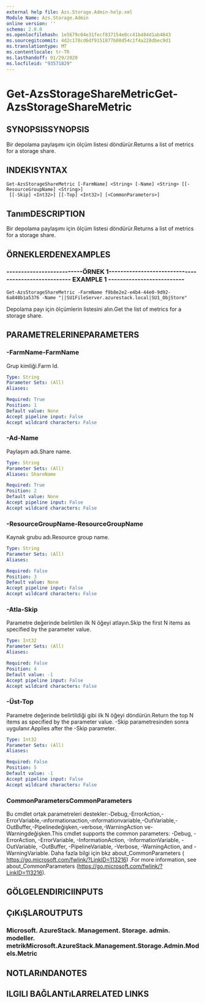 ```yaml
---
external help file: Azs.Storage.Admin-help.xml
Module Name: Azs.Storage.Admin
online version: ''
schema: 2.0.0
ms.openlocfilehash: 1e5679c04e31fecf837154e0cc41b484d1ab4843
ms.sourcegitcommit: 4d2c178cd6df9151877b08d54c1f4a228dbec9d1
ms.translationtype: MT
ms.contentlocale: tr-TR
ms.lasthandoff: 01/29/2020
ms.locfileid: "93571829"
---
```

# <span data-ttu-id="50088-101">Get-AzsStorageShareMetric</span><span class="sxs-lookup"><span data-stu-id="50088-101">Get-AzsStorageShareMetric</span></span>

## <span data-ttu-id="50088-102">SYNOPSIS</span><span class="sxs-lookup"><span data-stu-id="50088-102">SYNOPSIS</span></span>
<span data-ttu-id="50088-103">Bir depolama paylaşımı için ölçüm listesi döndürür.</span><span class="sxs-lookup"><span data-stu-id="50088-103">Returns a list of metrics for a storage share.</span></span>

## <span data-ttu-id="50088-104">INDEKI</span><span class="sxs-lookup"><span data-stu-id="50088-104">SYNTAX</span></span>

```
Get-AzsStorageShareMetric [-FarmName] <String> [-Name] <String> [[-ResourceGroupName] <String>]
 [[-Skip] <Int32>] [[-Top] <Int32>] [<CommonParameters>]
```

## <span data-ttu-id="50088-105">Tanım</span><span class="sxs-lookup"><span data-stu-id="50088-105">DESCRIPTION</span></span>
<span data-ttu-id="50088-106">Bir depolama paylaşımı için ölçüm listesi döndürür.</span><span class="sxs-lookup"><span data-stu-id="50088-106">Returns a list of metrics for a storage share.</span></span>

## <span data-ttu-id="50088-107">ÖRNEKLERDEN</span><span class="sxs-lookup"><span data-stu-id="50088-107">EXAMPLES</span></span>

### <span data-ttu-id="50088-108">--------------------------ÖRNEK 1--------------------------</span><span class="sxs-lookup"><span data-stu-id="50088-108">-------------------------- EXAMPLE 1 --------------------------</span></span>
```
Get-AzsStorageShareMetric -FarmName f9b8e2e2-e4b4-44e0-9d92-6a848b1a5376 -Name "||SU1FileServer.azurestack.local|SU1_ObjStore"
```

<span data-ttu-id="50088-109">Depolama payı için ölçümlerin listesini alın.</span><span class="sxs-lookup"><span data-stu-id="50088-109">Get the list of metrics for a storage share.</span></span>

## <span data-ttu-id="50088-110">PARAMETRELERINE</span><span class="sxs-lookup"><span data-stu-id="50088-110">PARAMETERS</span></span>

### <span data-ttu-id="50088-111">-FarmName</span><span class="sxs-lookup"><span data-stu-id="50088-111">-FarmName</span></span>
<span data-ttu-id="50088-112">Grup kimliği.</span><span class="sxs-lookup"><span data-stu-id="50088-112">Farm Id.</span></span>

```yaml
Type: String
Parameter Sets: (All)
Aliases: 

Required: True
Position: 1
Default value: None
Accept pipeline input: False
Accept wildcard characters: False
```

### <span data-ttu-id="50088-113">-Ad</span><span class="sxs-lookup"><span data-stu-id="50088-113">-Name</span></span>
<span data-ttu-id="50088-114">Paylaşım adı.</span><span class="sxs-lookup"><span data-stu-id="50088-114">Share name.</span></span>

```yaml
Type: String
Parameter Sets: (All)
Aliases: ShareName

Required: True
Position: 2
Default value: None
Accept pipeline input: False
Accept wildcard characters: False
```

### <span data-ttu-id="50088-115">-ResourceGroupName</span><span class="sxs-lookup"><span data-stu-id="50088-115">-ResourceGroupName</span></span>
<span data-ttu-id="50088-116">Kaynak grubu adı.</span><span class="sxs-lookup"><span data-stu-id="50088-116">Resource group name.</span></span>

```yaml
Type: String
Parameter Sets: (All)
Aliases: 

Required: False
Position: 3
Default value: None
Accept pipeline input: False
Accept wildcard characters: False
```

### <span data-ttu-id="50088-117">-Atla</span><span class="sxs-lookup"><span data-stu-id="50088-117">-Skip</span></span>
<span data-ttu-id="50088-118">Parametre değerinde belirtilen ilk N öğeyi atlayın.</span><span class="sxs-lookup"><span data-stu-id="50088-118">Skip the first N items as specified by the parameter value.</span></span>

```yaml
Type: Int32
Parameter Sets: (All)
Aliases: 

Required: False
Position: 4
Default value: -1
Accept pipeline input: False
Accept wildcard characters: False
```

### <span data-ttu-id="50088-119">-Üst</span><span class="sxs-lookup"><span data-stu-id="50088-119">-Top</span></span>
<span data-ttu-id="50088-120">Parametre değerinde belirtildiği gibi ilk N öğeyi döndürün.</span><span class="sxs-lookup"><span data-stu-id="50088-120">Return the top N items as specified by the parameter value.</span></span>
<span data-ttu-id="50088-121">-Skip parametresinden sonra uygulanır.</span><span class="sxs-lookup"><span data-stu-id="50088-121">Applies after the -Skip parameter.</span></span>

```yaml
Type: Int32
Parameter Sets: (All)
Aliases: 

Required: False
Position: 5
Default value: -1
Accept pipeline input: False
Accept wildcard characters: False
```

### <span data-ttu-id="50088-122">CommonParameters</span><span class="sxs-lookup"><span data-stu-id="50088-122">CommonParameters</span></span>
<span data-ttu-id="50088-123">Bu cmdlet ortak parametreleri destekler:-Debug,-ErrorAction,-ErrorVariable,-ınformationaction,-ınformationvariable,-OutVariable,-OutBuffer,-Pipelinedeğişken,-verbose,-WarningAction ve-Warningdeğişken.</span><span class="sxs-lookup"><span data-stu-id="50088-123">This cmdlet supports the common parameters: -Debug, -ErrorAction, -ErrorVariable, -InformationAction, -InformationVariable, -OutVariable, -OutBuffer, -PipelineVariable, -Verbose, -WarningAction, and -WarningVariable.</span></span> <span data-ttu-id="50088-124">Daha fazla bilgi için bkz about_CommonParameters ( https://go.microsoft.com/fwlink/?LinkID=113216) .</span><span class="sxs-lookup"><span data-stu-id="50088-124">For more information, see about_CommonParameters (https://go.microsoft.com/fwlink/?LinkID=113216).</span></span>

## <span data-ttu-id="50088-125">GÖLGELENDIRICI</span><span class="sxs-lookup"><span data-stu-id="50088-125">INPUTS</span></span>

## <span data-ttu-id="50088-126">ÇıKıŞLAR</span><span class="sxs-lookup"><span data-stu-id="50088-126">OUTPUTS</span></span>

### <span data-ttu-id="50088-127">Microsoft. AzureStack. Management. Storage. admin. modeller. metrik</span><span class="sxs-lookup"><span data-stu-id="50088-127">Microsoft.AzureStack.Management.Storage.Admin.Models.Metric</span></span>

## <span data-ttu-id="50088-128">NOTLARıNDA</span><span class="sxs-lookup"><span data-stu-id="50088-128">NOTES</span></span>

## <span data-ttu-id="50088-129">ILGILI BAĞLANTıLAR</span><span class="sxs-lookup"><span data-stu-id="50088-129">RELATED LINKS</span></span>

